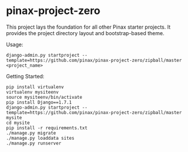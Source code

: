 pinax-project-zero
==================

This project lays the foundation for all other Pinax starter projects. It
provides the project directory layout and bootstrap-based theme.


Usage:

    django-admin.py startproject --template=https://github.com/pinax/pinax-project-zero/zipball/master <project_name>


Getting Started:

    pip install virtualenv
    virtualenv mysiteenv
    source mysiteenv/bin/activate
    pip install Django==1.7.1
    django-admin.py startproject --template=https://github.com/pinax/pinax-project-zero/zipball/master mysite
    cd mysite
    pip install -r requirements.txt
    ./manage.py migrate
    ./manage.py loaddata sites
    ./manage.py runserver
